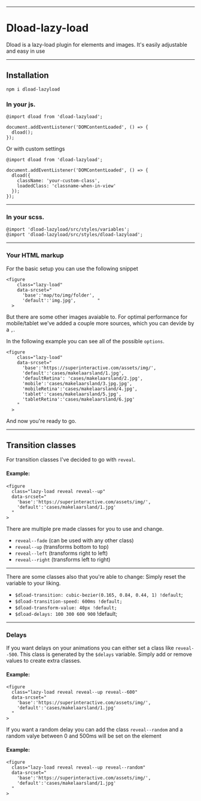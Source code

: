 ----
# Dload-lazy-load

Dload is a lazy-load plugin for elements and images. It's easily adjustable and easy in use

----
## Installation
    npm i dload-lazyload

### In your js.
    @import dload from 'dload-lazyload';
    
    document.addEventListener('DOMContentLoaded', () => {
      dload();
    });

Or with custom settings

    @import dload from 'dload-lazyload';
    
    document.addEventListener('DOMContentLoaded', () => {
      dload({
        className: 'your-custom-class',
        loadedClass: 'classname-when-in-view'
      });
    });
    

___
### In your scss.

    @import 'dload-lazyload/src/styles/variables';
    @import 'dload-lazyload/src/styles/dload-lazyload';

___
### Your HTML markup
For the basic setup you can use the following snippet

    <figure 
        class="lazy-load"
        data-srcset="
          'base':'map/to/img/folder',
          'default':'img.jpg',        "
      >

But there are some other images avaiable to. For optimal performance for mobile/tablet we've added a couple more sources, which you can devide by a `,`.

In the following example you can see all of the possible `options`.

    <figure
        class="lazy-load"
        data-srcset="
          'base':'https://superinteractive.com/assets/img/',
          'default':'cases/makelaarsland/1.jpg',
          'defaultRetina': 'cases/makelaarsland/2.jpg',
          'mobile':'cases/makelaarsland/3.jpg.jpg',
          'mobileRetina':'cases/makelaarsland/4.jpg',
          'tablet':'cases/makelaarsland/5.jpg',
          'tabletRetina':'cases/makelaarsland/6.jpg'
        "
      >

And now you're ready to go.


----
## Transition classes

For transition classes I've decided to go with `reveal`.

#### Example:

    <figure 
      class="lazy-load reveal reveal--up"
      data-srcset="
        'base':'https://superinteractive.com/assets/img/',
        'default':'cases/makelaarsland/1.jpg'
      "
    >

There are multiple pre made classes for you to use and change.

* `reveal--fade` (can be used with any other class)
* `reveal--up` (transforms bottom to top)
* `reveal--left` (transforms right to left)
* `reveal--right` (transforms left to right)

___
There are some classes also that you're able to change: Simply reset the variable to your liking.

* `$dload-transition: cubic-bezier(0.165, 0.84, 0.44, 1) !default`;
* `$dload-transition-speed: 600ms !default;`
* `$dload-transform-value: 40px !default;`
* `$dload-delays: 100 300 600 900` !default;

___
### Delays

If you want delays on your animations you can either set a class like `reveal--500`. This class is generated by the `$delays` variable. Simply add or remove values to create extra classes.

#### Example:

    <figure 
      class="lazy-load reveal reveal--up reveal--600"
      data-srcset="
        'base':'https://superinteractive.com/assets/img/',
        'default':'cases/makelaarsland/1.jpg'
      "
    >

If you want a random delay you can add the class `reveal--random` and a random valye between 0 and 500ms will be set on the element

#### Example:

    <figure 
      class="lazy-load reveal reveal--up reveal--random"
      data-srcset="
        'base':'https://superinteractive.com/assets/img/',
        'default':'cases/makelaarsland/1.jpg'
      "
    >
